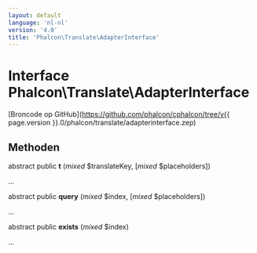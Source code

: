 ```yaml
---
layout: default
language: 'nl-nl'
version: '4.0'
title: 'Phalcon\Translate\AdapterInterface'
---
```


# Interface **Phalcon\Translate\AdapterInterface**

[Broncode op GitHub](https://github.com/phalcon/cphalcon/tree/v{{ page.version }}.0/phalcon/translate/adapterinterface.zep)

## Methoden

abstract public **t** (*mixed* $translateKey, [*mixed* $placeholders])

...

abstract public **query** (*mixed* $index, [*mixed* $placeholders])

...

abstract public **exists** (*mixed* $index)

...